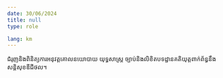 ```yaml
---
date: 30/06/2024
title: null
type: role

lang: km
---
```


ជំរុញនិងពិនិត្យការអនុវត្តគោលនយោបាយ យុទ្ធសាស្ត្រ ច្បាប់និងលិខិតបទដ្ឋានគតិយុត្តពាក់ព័ន្ធនឹងសន្តិសុខឌីជីថល។
